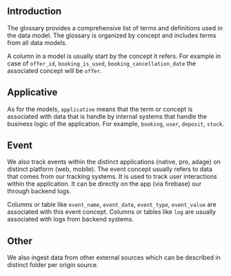 ## Introduction

The glossary provides a comprehensive list of terms and definitions used in the data model.
The glossary is organized by concept and includes terms from all data models.

A column in a model is usually start by the concept it refers.
For example in case of `offer_id`, `booking_is_used`, `booking_cancellation_date` the associated concept will be `offer`.

## Applicative

As for the models, `applicative` means that the term or concept is associated with data that is handle by internal systems that handle the business logic of the application.
For example, `booking`, `user`, `deposit`, `stock`.

## Event

We also track events within the distinct applications (native, pro, adage) on distinct platform (web, mobile).
The event concept usually refers to data that comes from our tracking systems.
It is used to track user interactions within the application.
It can be directly on the app (via firebase) our through backend logs.

Columns or table like `event_name`, `event_date`, `event_type`, `event_value` are associated with this event concept.
Columns or tables like `log` are usually associated with logs from backend systems.

## Other

We also ingest data from other external sources which can be described in distinct folder per origin source.
